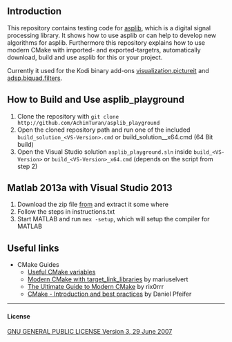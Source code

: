 ## Introduction
This repository contains testing code for [asplib](http://github.com/AchimTuran/asplib), which is a digital signal processing library. 
It shows how to use asplib or can help to develop new algorithms for asplib. Furthermore this repository explains how to use modern CMake 
with imported- and exported-targetrs,  automatically download, build and use asplib for this or your project.

Currently it used for the Kodi binary add-ons [visualization.pictureit](https://github.com/linuxwhatelse/visualization.pictureit) and [adsp.biquad.filters](https://github.com/kodi-adsp/adsp.biquad.filters).

## How to Build and Use asplib_playground
1. Clone the repository with `git clone http://github.com/AchimTuran/asplib_playground`
2. Open the cloned repository path and run one of the included `build_solution_<VS-Version>.cmd` or build_solution_<VS-Version>_x64.cmd (64 Bit build)
3. Open the Visual Studio solution `asplib_playground.sln` inside `build_<VS-Version>` or `build_<VS-Version>_x64.cmd` (depends on the script from step 2)


## Matlab 2013a with Visual Studio 2013
1. Download the zip file [from](http://www.mathworks.com/matlabcentral/fileexchange/45878-setting-microsoft-visual-c++-2013-as-default-mex-compiler) and extract it some where
2. Follow the steps in instructions.txt
3. Start MATLAB and run `mex -setup`, which will setup the compiler for MATLAB

## Useful links
* CMake Guides
  * [Useful CMake variables](https://cmake.org/Wiki/CMake_Useful_Variables)
  * [Modern CMake with target_link_libraries](https://schneide.wordpress.com/2016/04/08/modern-cmake-with-target_link_libraries/) by mariuselvert
  * [The Ultimate Guide to Modern CMake](https://rix0r.nl/blog/2015/08/13/cmake-guide/) by rix0rrr
  * [CMake - Introduction and best practices](http://www.slideshare.net/DanielPfeifer1/cmake-48475415) by Daniel Pfeifer


-------------
#### License
[GNU GENERAL PUBLIC LICENSE Version 3, 29 June 2007](https://github.com/kodi-adsp/adsp.freesurround/blob/master/LICENSE.md)
